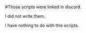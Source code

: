 #Those scripts were linked in discord. 

I did not write them. 

I have nothing to do with this scripts. 


